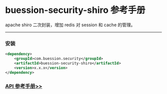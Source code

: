 # buession-security-shiro 参考手册


apache shiro 二次封装，增加 redis 对 session 和 cache 的管理。


---


### 安装

```xml
<dependency>
    <groupId>com.buession.security</groupId>
    <artifactId>buession-security-shiro</artifactId>
    <version>x.x.x</version>
</dependency>
```


### [API 参考手册>>](https://javadoc.io/doc/com.buession.security/buession-security-shiro/2.1.0/index.html)